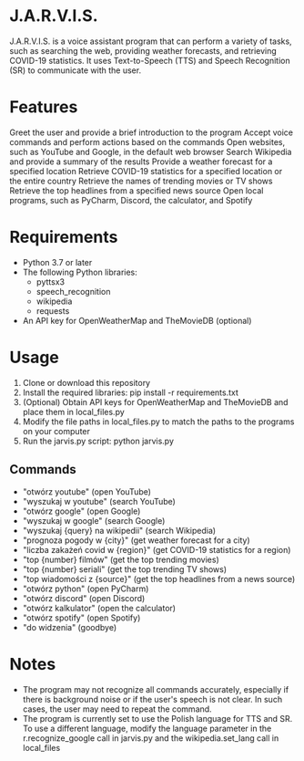 # J.A.R.V.I.S.
J.A.R.V.I.S. is a voice assistant program that can perform a variety of tasks, such as searching the web, providing weather forecasts, and retrieving COVID-19 statistics. It uses Text-to-Speech (TTS) and Speech Recognition (SR) to communicate with the user.

# Features
Greet the user and provide a brief introduction to the program
Accept voice commands and perform actions based on the commands
Open websites, such as YouTube and Google, in the default web browser
Search Wikipedia and provide a summary of the results
Provide a weather forecast for a specified location
Retrieve COVID-19 statistics for a specified location or the entire country
Retrieve the names of trending movies or TV shows
Retrieve the top headlines from a specified news source
Open local programs, such as PyCharm, Discord, the calculator, and Spotify
# Requirements
* Python 3.7 or later
* The following Python libraries:
  * pyttsx3
  * speech_recognition
  * wikipedia
  * requests
* An API key for OpenWeatherMap and TheMovieDB (optional)
# Usage
1. Clone or download this repository
2. Install the required libraries: pip install -r requirements.txt
3. (Optional) Obtain API keys for OpenWeatherMap and TheMovieDB and place them in local_files.py
4. Modify the file paths in local_files.py to match the paths to the programs on your computer
5. Run the jarvis.py script: python jarvis.py
## Commands
* "otwórz youtube" (open YouTube)
* "wyszukaj w youtube" (search YouTube)
* "otwórz google" (open Google)
* "wyszukaj w google" (search Google)
* "wyszukaj {query} na wikipedii" (search Wikipedia)
* "prognoza pogody w {city}" (get weather forecast for a city)
* "liczba zakażeń covid w {region}" (get COVID-19 statistics for a region)
* "top {number} filmów" (get the top trending movies)
* "top {number} seriali" (get the top trending TV shows)
* "top wiadomości z {source}" (get the top headlines from a news source)
* "otwórz python" (open PyCharm)
* "otwórz discord" (open Discord)
* "otwórz kalkulator" (open the calculator)
* "otwórz spotify" (open Spotify)
* "do widzenia" (goodbye)
# Notes
* The program may not recognize all commands accurately, especially if there is background noise or if the user's speech is not clear. In such cases, the user may need to repeat the command.
* The program is currently set to use the Polish language for TTS and SR. To use a different language, modify the language parameter in the r.recognize_google call in jarvis.py and the wikipedia.set_lang call in local_files
